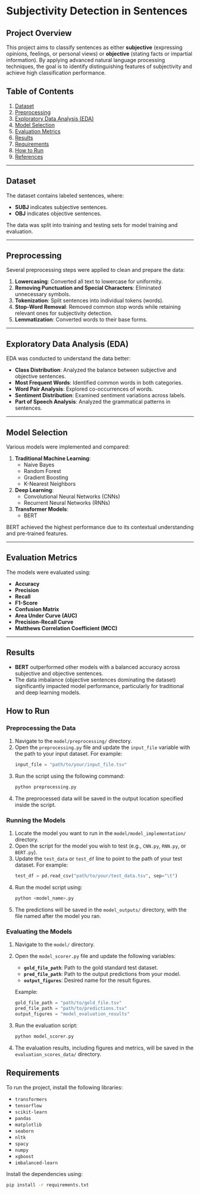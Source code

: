 # Subjectivity Detection in Sentences

## Project Overview
This project aims to classify sentences as either **subjective** (expressing opinions, feelings, or personal views) or **objective** (stating facts or impartial information). By applying advanced natural language processing techniques, the goal is to identify distinguishing features of subjectivity and achieve high classification performance.

## Table of Contents
1. [Dataset](#dataset)
2. [Preprocessing](#preprocessing)
3. [Exploratory Data Analysis (EDA)](#exploratory-data-analysis-eda)
4. [Model Selection](#model-selection)
5. [Evaluation Metrics](#evaluation-metrics)
6. [Results](#results)
7. [Requirements](#requirements)
8. [How to Run](#how-to-run)
9. [References](#references)

---

## Dataset
The dataset contains labeled sentences, where:
- **SUBJ** indicates subjective sentences.
- **OBJ** indicates objective sentences.

The data was split into training and testing sets for model training and evaluation.

---

## Preprocessing
Several preprocessing steps were applied to clean and prepare the data:
1. **Lowercasing**: Converted all text to lowercase for uniformity.
2. **Removing Punctuation and Special Characters**: Eliminated unnecessary symbols.
3. **Tokenization**: Split sentences into individual tokens (words).
4. **Stop-Word Removal**: Removed common stop words while retaining relevant ones for subjectivity detection.
5. **Lemmatization**: Converted words to their base forms.

---

## Exploratory Data Analysis (EDA)
EDA was conducted to understand the data better:
- **Class Distribution**: Analyzed the balance between subjective and objective sentences.
- **Most Frequent Words**: Identified common words in both categories.
- **Word Pair Analysis**: Explored co-occurrences of words.
- **Sentiment Distribution**: Examined sentiment variations across labels.
- **Part of Speech Analysis**: Analyzed the grammatical patterns in sentences.

---

## Model Selection
Various models were implemented and compared:
1. **Traditional Machine Learning**:
   - Naive Bayes
   - Random Forest
   - Gradient Boosting
   - K-Nearest Neighbors
2. **Deep Learning**:
   - Convolutional Neural Networks (CNNs)
   - Recurrent Neural Networks (RNNs)
3. **Transformer Models**:
   - BERT


BERT achieved the highest performance due to its contextual understanding and pre-trained features.

---

## Evaluation Metrics
The models were evaluated using:
- **Accuracy**
- **Precision**
- **Recall**
- **F1-Score**
- **Confusion Matrix**
- **Area Under Curve (AUC)**
- **Precision-Recall Curve**
- **Matthews Correlation Coefficient (MCC)**

---

## Results
- **BERT** outperformed other models with a balanced accuracy across subjective and objective sentences.
- The data imbalance (objective sentences dominating the dataset) significantly impacted model performance, particularly for traditional and deep learning models.

## How to Run

### Preprocessing the Data
1. Navigate to the `model/preprocessing/` directory.
2. Open the `preprocessing.py` file and update the `input_file` variable with the path to your input dataset. For example:
   ```python
   input_file = "path/to/your/input_file.tsv"
   ```
3. Run the script using the following command:
   ```bash
   python preprocessing.py
   ```
4. The preprocessed data will be saved in the output location specified inside the script.

### Running the Models
1. Locate the model you want to run in the `model/model_implementation/` directory.
2. Open the script for the model you wish to test (e.g., `CNN.py`, `RNN.py`, or `BERT.py`).
3. Update the `test_data` or `test_df` line to point to the path of your test dataset. For example:
   ```python
   test_df = pd.read_csv("path/to/your/test_data.tsv", sep="\t")
   ```
4. Run the model script using:
   ```bash
   python <model_name>.py
   ```
5. The predictions will be saved in the `model_outputs/` directory, with the file named after the model you ran.

### Evaluating the Models
1. Navigate to the `model/` directory.
2. Open the `model_scorer.py` file and update the following variables:
   - **`gold_file_path`**: Path to the gold standard test dataset.
   - **`pred_file_path`**: Path to the output predictions from your model.
   - **`output_figures`**: Desired name for the result figures.

   Example:
   ```python
   gold_file_path = "path/to/gold_file.tsv"
   pred_file_path = "path/to/predictions.tsv"
   output_figures = "model_evaluation_results"
   ```
3. Run the evaluation script:
   ```bash
   python model_scorer.py
   ```
4. The evaluation results, including figures and metrics, will be saved in the `evaluation_scores_data/` directory.



## Requirements
To run the project, install the following libraries:
- `transformers`
- `tensorflow`
- `scikit-learn`
- `pandas`
- `matplotlib`
- `seaborn`
- `nltk`
- `spacy`
- `numpy`
- `xgboost`
- `imbalanced-learn`

Install the dependencies using:
```bash
pip install -r requirements.txt



